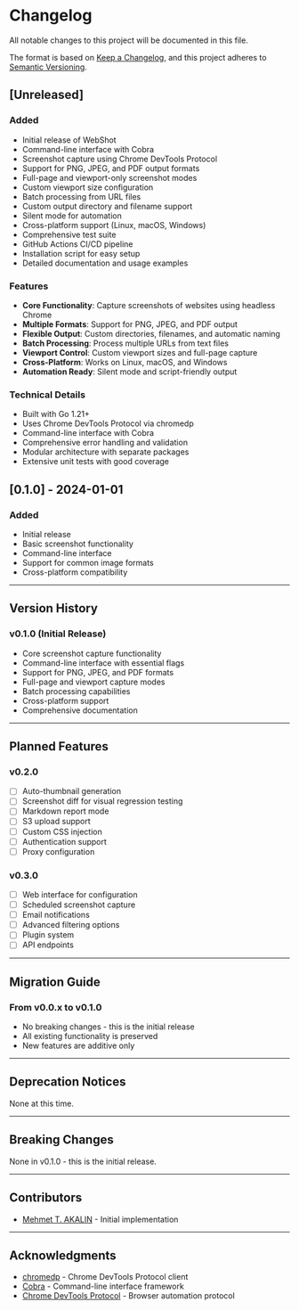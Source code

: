 # Changelog

All notable changes to this project will be documented in this file.

The format is based on [Keep a Changelog](https://keepachangelog.com/en/1.0.0/),
and this project adheres to [Semantic Versioning](https://semver.org/spec/v2.0.0.html).

## [Unreleased]

### Added
- Initial release of WebShot
- Command-line interface with Cobra
- Screenshot capture using Chrome DevTools Protocol
- Support for PNG, JPEG, and PDF output formats
- Full-page and viewport-only screenshot modes
- Custom viewport size configuration
- Batch processing from URL files
- Custom output directory and filename support
- Silent mode for automation
- Cross-platform support (Linux, macOS, Windows)
- Comprehensive test suite
- GitHub Actions CI/CD pipeline
- Installation script for easy setup
- Detailed documentation and usage examples

### Features
- **Core Functionality**: Capture screenshots of websites using headless Chrome
- **Multiple Formats**: Support for PNG, JPEG, and PDF output
- **Flexible Output**: Custom directories, filenames, and automatic naming
- **Batch Processing**: Process multiple URLs from text files
- **Viewport Control**: Custom viewport sizes and full-page capture
- **Cross-Platform**: Works on Linux, macOS, and Windows
- **Automation Ready**: Silent mode and script-friendly output

### Technical Details
- Built with Go 1.21+
- Uses Chrome DevTools Protocol via chromedp
- Command-line interface with Cobra
- Comprehensive error handling and validation
- Modular architecture with separate packages
- Extensive unit tests with good coverage

## [0.1.0] - 2024-01-01

### Added
- Initial release
- Basic screenshot functionality
- Command-line interface
- Support for common image formats
- Cross-platform compatibility

---

## Version History

### v0.1.0 (Initial Release)
- Core screenshot capture functionality
- Command-line interface with essential flags
- Support for PNG, JPEG, and PDF formats
- Full-page and viewport capture modes
- Batch processing capabilities
- Cross-platform support
- Comprehensive documentation

---

## Planned Features

### v0.2.0
- [ ] Auto-thumbnail generation
- [ ] Screenshot diff for visual regression testing
- [ ] Markdown report mode
- [ ] S3 upload support
- [ ] Custom CSS injection
- [ ] Authentication support
- [ ] Proxy configuration

### v0.3.0
- [ ] Web interface for configuration
- [ ] Scheduled screenshot capture
- [ ] Email notifications
- [ ] Advanced filtering options
- [ ] Plugin system
- [ ] API endpoints

---

## Migration Guide

### From v0.0.x to v0.1.0
- No breaking changes - this is the initial release
- All existing functionality is preserved
- New features are additive only

---

## Deprecation Notices

None at this time.

---

## Breaking Changes

None in v0.1.0 - this is the initial release.

---

## Contributors

- [Mehmet T. AKALIN](https://github.com/makalin) - Initial implementation

---

## Acknowledgments

- [chromedp](https://github.com/chromedp/chromedp) - Chrome DevTools Protocol client
- [Cobra](https://github.com/spf13/cobra) - Command-line interface framework
- [Chrome DevTools Protocol](https://chromedevtools.github.io/devtools-protocol/) - Browser automation protocol 